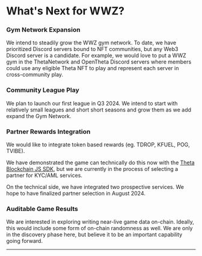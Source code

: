 # What&apos;s Next for WWZ?

### Gym Network Expansion

We intend to steadily grow the WWZ gym network. To date, we have prioritized Discord servers bound to NFT communities, but any Web3 Discord server is a candidate. For example, we would love to put a WWZ gym in the ThetaNetwork and OpenTheta Discord servers where members could use any eligible Theta NFT to play and represent each server in cross-community play.

### Community League Play

We plan to launch our first league in Q3 2024. We intend to start with relatively small leagues and short short seasons and grow them as we add expand the Gym Network.

### Partner Rewards Integration

We would like to integrate token based rewards (eg. TDROP, KFUEL, POG, TVIBE). 

We have demonstrated the game can technically do this now with the [Theta Blockchain JS SDK](https://docs.thetatoken.org/docs/theta-js-sdk-overview), but we are currently in the process of selecting a partner for KYC/AML services. 

On the technical side, we have integrated two prospective services. We hope to have finalized partner selection in August 2024. 

### Auditable Game Results

We are interested in exploring writing near-live game data on-chain. Ideally, this would include some form of on-chain randomness as well. We are only in the discovery phase here, but believe it to be an important capability going forward. 

---



